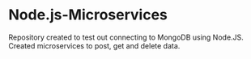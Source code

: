 # Node.js-Microservices

Repository created to test out connecting to MongoDB using Node.JS. Created microservices to post, get and delete data. 
